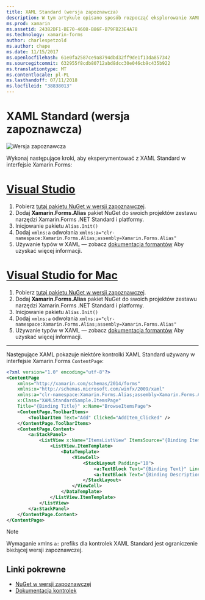 ```yaml
---
title: XAML Standard (wersja zapoznawcza)
description: W tym artykule opisano sposób rozpocząć eksplorowanie XAML Standard (wersja zapoznawcza) w interfejsie Xamarin.Forms.
ms.prod: xamarin
ms.assetid: 24382DF1-BE70-4608-B86F-B79FB23E4A78
ms.technology: xamarin-forms
author: charlespetzold
ms.author: chape
ms.date: 11/15/2017
ms.openlocfilehash: 61e0fa2587ce9a8794dbd32ff9de1f13da857342
ms.sourcegitcommit: 632955f8cdb80712abd8dcc30e046cb9c435b922
ms.translationtype: MT
ms.contentlocale: pl-PL
ms.lasthandoff: 07/11/2018
ms.locfileid: "38838013"
---
```

# <a name="xaml-standard-preview"></a>XAML Standard (wersja zapoznawcza)

![Wersja zapoznawcza](~/media/shared/preview.png)

Wykonaj następujące kroki, aby eksperymentować z XAML Standard w interfejsie Xamarin.Forms:

# <a name="visual-studiotabvswin"></a>[Visual Studio](#tab/vswin)

1. Pobierz [tutaj pakietu NuGet w wersji zapoznawczej](https://aka.ms/xf-xamlstandard-nuget).
2. Dodaj **Xamarin.Forms.Alias** pakiet NuGet do swoich projektów zestawu narzędzi Xamarin.Forms .NET Standard i platformy.
3. Inicjowanie pakietu `Alias.Init()`
4. Dodaj `xmlns:a` odwołania `xmlns:a="clr-namespace:Xamarin.Forms.Alias;assembly=Xamarin.Forms.Alias"`
5. Używanie typów w XAML — zobacz [dokumentacja formantów](controls.md) Aby uzyskać więcej informacji.

# <a name="visual-studio-for-mactabvsmac"></a>[Visual Studio for Mac](#tab/vsmac)

1. Pobierz [tutaj pakietu NuGet w wersji zapoznawczej](https://aka.ms/xf-xamlstandard-nuget).
2. Dodaj **Xamarin.Forms.Alias** pakiet NuGet do swoich projektów zestawu narzędzi Xamarin.Forms .NET Standard i platformy.
3. Inicjowanie pakietu `Alias.Init()`
4. Dodaj `xmlns:a` odwołania `xmlns:a="clr-namespace:Xamarin.Forms.Alias;assembly=Xamarin.Forms.Alias"`
5. Używanie typów w XAML — zobacz [dokumentacja formantów](controls.md) Aby uzyskać więcej informacji.

-----

Następujące XAML pokazuje niektóre kontrolki XAML Standard używany w interfejsie Xamarin.Forms `ContentPage`:

```xml
<?xml version="1.0" encoding="utf-8"?>
<ContentPage 
    xmlns="http://xamarin.com/schemas/2014/forms" 
    xmlns:x="http://schemas.microsoft.com/winfx/2009/xaml" 
    xmlns:a="clr-namespace:Xamarin.Forms.Alias;assembly=Xamarin.Forms.Alias"
    x:Class="XAMLStandardSample.ItemsPage" 
    Title="{Binding Title}" x:Name="BrowseItemsPage">
    <ContentPage.ToolbarItems>
        <ToolbarItem Text="Add" Clicked="AddItem_Clicked" />
    </ContentPage.ToolbarItems>
    <ContentPage.Content>
        <a:StackPanel>
            <ListView x:Name="ItemsListView" ItemsSource="{Binding Items}" VerticalOptions="FillAndExpand" HasUnevenRows="true" RefreshCommand="{Binding LoadItemsCommand}" IsPullToRefreshEnabled="true" IsRefreshing="{Binding IsBusy, Mode=OneWay}" CachingStrategy="RecycleElement" ItemSelected="OnItemSelected">
                <ListView.ItemTemplate>
                    <DataTemplate>
                        <ViewCell>
                            <StackLayout Padding="10">
                                <a:TextBlock Text="{Binding Text}" LineBreakMode="NoWrap" Style="{DynamicResource ListItemTextStyle}" FontSize="16" />
                                <a:TextBlock Text="{Binding Description}" LineBreakMode="NoWrap" Style="{DynamicResource ListItemDetailTextStyle}" FontSize="13" />
                            </StackLayout>
                        </ViewCell>
                    </DataTemplate>
                </ListView.ItemTemplate>
            </ListView>
        </a:StackPanel>
    </ContentPage.Content>
</ContentPage>
```

> [!NOTE]
> Wymaganie xmlns `a:` prefiks dla kontrolek XAML Standard jest ograniczenie bieżącej wersji zapoznawczej.


## <a name="related-links"></a>Linki pokrewne

- [NuGet w wersji zapoznawczej](https://aka.ms/xf-xamlstandard-nuget)
- [Dokumentacja kontrolek](controls.md)
